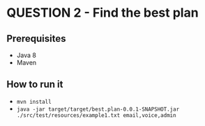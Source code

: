 # QUESTION 2 - Find the best plan

## Prerequisites
* Java 8
* Maven

## How to run it
* `mvn install`
* `java -jar target/target/best.plan-0.0.1-SNAPSHOT.jar ./src/test/resources/example1.txt email,voice,admin`
